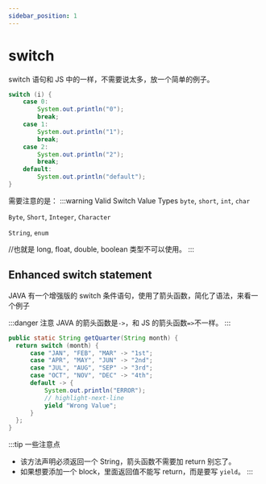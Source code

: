 ```yaml
---
sidebar_position: 1
---
```


# switch

switch 语句和 JS 中的一样，不需要说太多，放一个简单的例子。

```JAVA
switch (i) {
    case 0:
        System.out.println("0");
        break;
    case 1:
        System.out.println("1");
        break;
    case 2:
        System.out.println("2");
        break;
    default:
        System.out.println("default");
}
```

需要注意的是：
:::warning Valid Switch Value Types
`byte`, `short`, `int`, `char`

`Byte`, `Short`, `Integer`, `Character`

`String`, `enum`

//也就是 long, float, double, boolean 类型不可以使用。
:::

## Enhanced switch statement

JAVA 有一个增强版的 switch 条件语句，使用了箭头函数，简化了语法，来看一个例子

:::danger 注意
JAVA 的箭头函数是`->`，和 JS 的箭头函数`=>`不一样。
:::

```JAVA title="Enhanced"
public static String getQuarter(String month) {
  return switch (month) {
      case "JAN", "FEB", "MAR" -> "1st";
      case "APR", "MAY", "JUN" -> "2nd";
      case "JUL", "AUG", "SEP" -> "3rd";
      case "OCT", "NOV", "DEC" -> "4th";
      default -> {
          System.out.println("ERROR");
          // highlight-next-line
          yield "Wrong Value";
      }
  };
}
```

:::tip 一些注意点

- 该方法声明必须返回一个 String，箭头函数不需要加 return 别忘了。
- 如果想要添加一个 block，里面返回值不能写 return，而是要写 `yield`。
  :::
